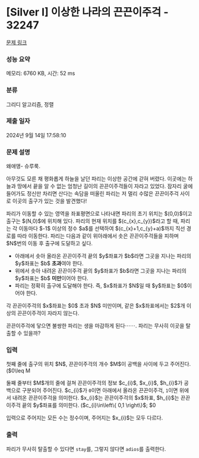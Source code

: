 # [Silver I] 이상한 나라의 끈끈이주걱 - 32247 

[문제 링크](https://www.acmicpc.net/problem/32247) 

### 성능 요약

메모리: 6760 KB, 시간: 52 ms

### 분류

그리디 알고리즘, 정렬

### 제출 일자

2024년 9월 14일 17:58:10

### 문제 설명

<p>왜애앵- 슈루룩.</p>

<p>아무것도 모른 채 평화롭게 하늘을 날던 파리는 이상한 공간에 갇혀 버렸다. 이곳에는 하늘과 땅에서 끝을 알 수 없는 엄청난 길이의 끈끈이주걱들이 자라고 있었다. 잠자리 굴에 들어가도 정신만 차리면 산다는 속담을 떠올린 파리는 저 멀리 수많은 끈끈이주걱 사이로 이곳의 출구가 있는 것을 발견했다!</p>

<p>파리가 이동할 수 있는 영역을 좌표평면으로 나타내면 파리의 초기 위치는 $(0,0)$이고 출구는 $(N,0)$에 위치해 있다. 파리의 현재 위치를 $(c_{x},c_{y})$라고 할 때, 파리는 각 이동마다 $-1$ 이상의 정수 $a$를 선택하여 $(c_{x}+1,c_{y}+a)$까지 직선 경로를 따라 이동한다. 파리는 다음과 같이 위아래에서 솟은 끈끈이주걱들을 피하며 $N$번의 이동 후 출구에 도달하고 싶다.</p>

<ul>
	<li>아래에서 솟아 올라온 끈끈이주걱 끝의 $y$좌표가 $b$라면 그곳을 지나는 파리의 $y$좌표는 $b$ <strong>초과</strong>여야 한다.</li>
	<li>위에서 솟아 내려온 끈끈이주걱 끝의 $y$좌표가 $b$라면 그곳을 지나는 파리의 $y$좌표는 $b$ <strong>미만</strong>이어야 한다.</li>
	<li>파리는 정확히 출구에 도달해야 한다. 즉, $x$좌표가 $N$일 때 $y$좌표는 $0$이어야 한다.</li>
</ul>

<p>각 끈끈이주걱의 $x$좌표는 $0$ 초과 $N$ 미만이며, 같은 $x$좌표에서는 $2$개 이상의 끈끈이주걱이 자라지 않는다.</p>

<p>끈끈이주걱에 닿으면 불쌍한 파리는 생을 마감하게 된다⋯⋯. 파리는 무사히 이곳을 탈출할 수 있을까?</p>

### 입력 

 <p>첫째 줄에 출구의 위치 $N$, 끈끈이주걱의 개수 $M$이 공백을 사이에 두고 주어진다. ($0\leq M<N\leq 200\, 000$)</p>

<p>둘째 줄부터 $M$개의 줄에 걸쳐 끈끈이주걱의 정보 $c_{i}$, $x_{i}$, $h_{i}$가 공백으로 구분되어 주어진다. $c_{i}$가 <code>0</code>이면 아래에서 올라온 끈끈이주걱, <code>1</code>이면 위에서 내려온 끈끈이주걱을 의미한다. $x_{i}$는 끈끈이주걱의 $x$좌표, $h_{i}$는 끈끈이주걱 끝의 $y$좌표를 의미한다. ($c_{i}\in\left\{ 0,1 \right\}$; $0<x_{i}<N$; $-1\, 000\, 000\leq h_{i}\leq 1\, 000\, 000$)</p>

<p>입력으로 주어지는 모든 수는 정수이며, 주어지는 $x_{i}$는 모두 다르다.</p>

### 출력 

 <p>파리가 무사히 탈출할 수 있다면 <code>stay</code>를, 그렇지 않다면 <code>adios</code>를 출력한다.</p>

